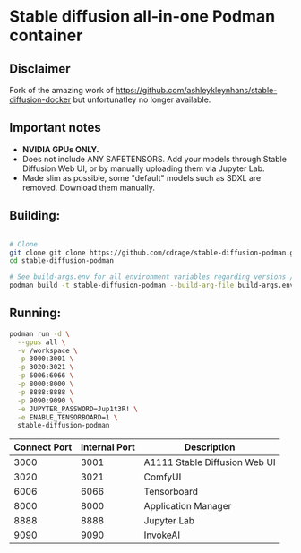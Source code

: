 
# Stable diffusion all-in-one Podman container

## Disclaimer

Fork of the amazing work of https://github.com/ashleykleynhans/stable-diffusion-docker but unfortunatley no longer available.

## Important notes

* **NVIDIA GPUs ONLY.**
* Does not include ANY SAFETENSORS. Add your models through Stable Diffusion Web UI, or by manually uploading them via Jupyter Lab.
* Made slim as possible, some "default" models such as SDXL are removed. Download them manually.

## Building:

```sh

# Clone
git clone git clone https://github.com/cdrage/stable-diffusion-podman.git
cd stable-diffusion-podman

# See build-args.env for all environment variables regarding versions / you can customise your own version
podman build -t stable-diffusion-podman --build-arg-file build-args.env .
```

## Running:

```sh
podman run -d \
  --gpus all \
  -v /workspace \
  -p 3000:3001 \
  -p 3020:3021 \
  -p 6006:6066 \
  -p 8000:8000 \
  -p 8888:8888 \
  -p 9090:9090 \
  -e JUPYTER_PASSWORD=Jup1t3R! \
  -e ENABLE_TENSORBOARD=1 \
  stable-diffusion-podman
```

| Connect Port | Internal Port | Description                   |
|--------------|---------------|-------------------------------|
| 3000         | 3001          | A1111 Stable Diffusion Web UI |
| 3020         | 3021          | ComfyUI                       |
| 6006         | 6066          | Tensorboard                   |
| 8000         | 8000          | Application Manager           |
| 8888         | 8888          | Jupyter Lab                   |
| 9090         | 9090          | InvokeAI                      |